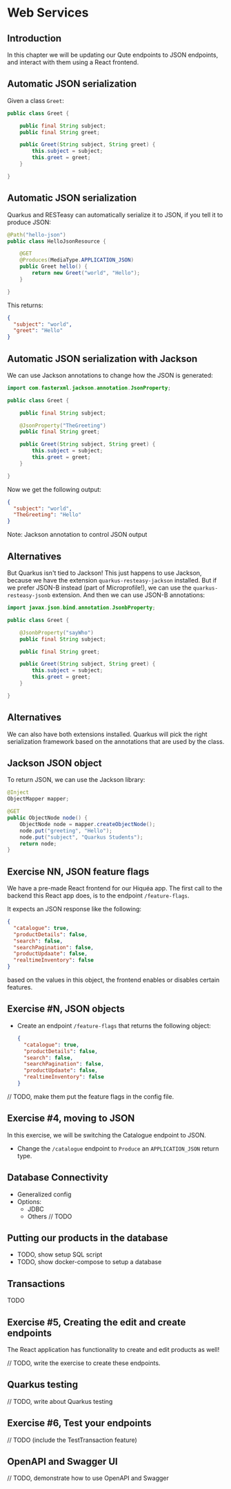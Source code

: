 # Web Services


## Introduction

In this chapter we will be updating our Qute endpoints to JSON endpoints, and interact with them using a React frontend.


## Automatic JSON serialization

Given a class `Greet`:

```java
public class Greet {

    public final String subject;
    public final String greet;

    public Greet(String subject, String greet) {
        this.subject = subject;
        this.greet = greet;
    }

}
```


## Automatic JSON serialization

Quarkus and RESTeasy can automatically serialize it to JSON, if you tell it to produce JSON:

```java
@Path("hello-json")
public class HelloJsonResource {

    @GET
    @Produces(MediaType.APPLICATION_JSON)
    public Greet hello() {
        return new Greet("world", "Hello");
    }

}
```

This returns:

```json
{
  "subject": "world",
  "greet": "Hello"
}
```


## Automatic JSON serialization with Jackson

We can use Jackson annotations to change how the JSON is generated:

```java [|1,7]|]
import com.fasterxml.jackson.annotation.JsonProperty;

public class Greet {

    public final String subject;

    @JsonProperty("TheGreeting")
    public final String greet;

    public Greet(String subject, String greet) {
        this.subject = subject;
        this.greet = greet;
    }

}
```

Now we get the following output:

```json
{
  "subject": "world",
  "TheGreeting": "Hello"
}
```

Note: Jackson annotation to control JSON output


## Alternatives

But Quarkus isn't tied to Jackson! This just happens to use Jackson, because we have the extension
`quarkus-resteasy-jackson` installed. But if we prefer JSON-B instead (part of Microprofile!), we can use
the `quarkus-resteasy-jsonb` extension. And then we can use JSON-B annotations:

```java
import javax.json.bind.annotation.JsonbProperty;

public class Greet {

    @JsonbProperty("sayWho")
    public final String subject;

    public final String greet;

    public Greet(String subject, String greet) {
        this.subject = subject;
        this.greet = greet;
    }

}
```


## Alternatives

We can also have both extensions installed. Quarkus will pick the right serialization framework based on the annotations
that are used by the class.


## Jackson JSON object


To return JSON, we can use the Jackson library:

```java
@Inject
ObjectMapper mapper;

@GET
public ObjectNode node() {
    ObjectNode node = mapper.createObjectNode();
    node.put("greeting", "Hello");
    node.put("subject", "Quarkus Students");
    return node;
}
```


## Exercise NN, JSON feature flags

We have a pre-made React frontend for our Hiquéa app. The first call to the backend this React app does, is to the endpoint `/feature-flags`.

It expects an JSON response like the following:

```json
{
  "catalogue": true,
  "productDetails": false,
  "search": false,
  "searchPagination": false,
  "productUpdaate": false,
  "realtimeInventory": false
}
```

based on the values in this object, the frontend enables or disables certain features.


## Exercise #N, JSON objects

* Create an endpoint `/feature-flags` that returns the following object:
  ```json
  {
    "catalogue": true,
    "productDetails": false,
    "search": false,
    "searchPagination": false,
    "productUpdaate": false,
    "realtimeInventory": false
  }
  ```

// TODO, make them put the feature flags in the config file.


## Exercise #4, moving to JSON

In this exercise, we will be switching the Catalogue endpoint to JSON.

* Change the `/catalogue` endpoint to `Produce` an `APPLICATION_JSON` return type.


## Database Connectivity

* Generalized config
* Options:
    * JDBC
    * Others // TODO



## Putting our products in the database

* TODO, show setup SQL script
* TODO, show docker-compose to setup a database


## Transactions

TODO


## Exercise #5, Creating the edit and create endpoints

The React application has functionality to create and edit products as well!

// TODO, write the exercise to create these endpoints.


## Quarkus testing

// TODO, write about Quarkus testing


## Exercise #6, Test your endpoints

// TODO (include the TestTransaction feature)


## OpenAPI and Swagger UI


// TODO, demonstrate how to use OpenAPI and Swagger
